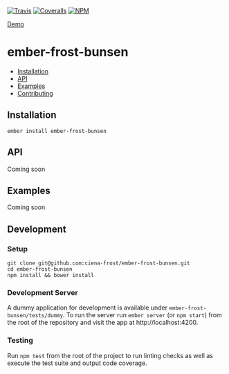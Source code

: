 [ci-img]: https://img.shields.io/travis/ciena-frost/ember-frost-bunsen.svg "CI Build Status"
[ci-url]: https://travis-ci.org/ciena-frost/ember-frost-bunsen

[cov-img]: https://img.shields.io/coveralls/ciena-frost/ember-frost-bunsen.svg "Code Coverage"
[cov-url]: https://coveralls.io/github/ciena-frost/ember-frost-bunsen

[npm-img]: https://img.shields.io/npm/v/ember-frost-bunsen.svg "NPM Version"
[npm-url]: https://www.npmjs.com/package/ember-frost-bunsen

[![Travis][ci-img]][ci-url] [![Coveralls][cov-img]][cov-url] [![NPM][npm-img]][npm-url]

[Demo](http://ciena-frost.github.io/ember-frost-bunsen/)

# ember-frost-bunsen

 * [Installation](#Installation)
 * [API](#API)
 * [Examples](#Examples)
 * [Contributing](#Contributing)

## Installation
```
ember install ember-frost-bunsen
```

## API
Coming soon

## Examples
Coming soon

## Development
### Setup
```
git clone git@github.com:ciena-frost/ember-frost-bunsen.git
cd ember-frost-bunsen
npm install && bower install
```

### Development Server
A dummy application for development is available under `ember-frost-bunsen/tests/dummy`.
To run the server run `ember server` (or `npm start`) from the root of the repository and
visit the app at http://localhost:4200.

### Testing
Run `npm test` from the root of the project to run linting checks as well as execute the test suite
and output code coverage.
